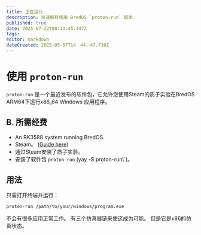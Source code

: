 ```yaml
---
title: 正在运行
description: 快速解释使用 BredOS `proton-run` 脚本
published: true
date: 2025-07-22T00:13:45.447Z
tags:
editor: markdown
dateCreated: 2025-05-07T14：44：47.710Z
---
```


# 使用 `proton-run`

`proton-run` 是一个最近发布的软件包，它允许您使用Steam的质子实验在BredOS ARM64下运行x86_64 Windows 应用程序。

## B. 所需经费

- An RK3588 system running BredOS.
- Steam。 ([Guide here](/how-to/how-to-install-steam))
- 通过Steam安装了质子实验。
- 安装了软件包 `proton-run` (yay -S proton-run\\`)。

## 用法

只需打开终端并运行：

```
proton-run /path/to/your/windows/program.exe
```

不会有很多应用正常工作。 有三个仿真器链来使这成为可能。
但是它是x86的仿真状态。